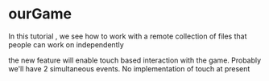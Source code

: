 # ourGame
In this tutorial , we see how to work with a remote collection of files that people can work on independently

the new feature will enable touch based interaction with the game. Probably we'll have 2 simultaneous events.
No implementation of touch at present
